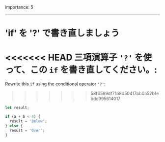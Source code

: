 importance: 5

---

# 'if' を '?' で書き直しましょう

<<<<<<< HEAD
三項演算子 `'?'` を使って、この `if` を書き直してください。:
=======
Rewrite this `if` using the conditional operator `'?'`:
>>>>>>> 58f6599df71b8d50417bb0a52b1ebdc995614017

```js
let result;

if (a + b < 4) {
  result = 'Below';
} else {
  result = 'Over';
}
```
